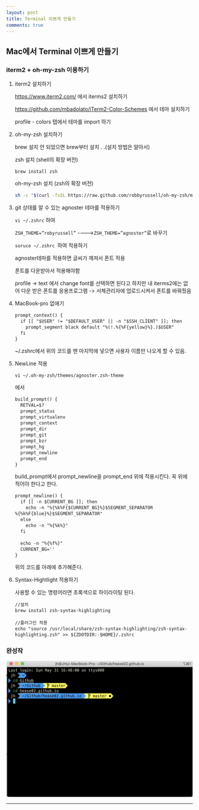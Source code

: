 ```yaml
---
layout: post
title: Terminal 이쁘게 만들기
comments: true
---
```




## Mac에서 Terminal 이쁘게 만들기



### iterm2 + oh-my-zsh  이용하기



1. iterm2 설치하기 

   https://www.iterm2.com/ 에서 iterms2 설치하기 

   https://github.com/mbadolato/iTerm2-Color-Schemes 에서 테마 설치하기

   profile - colors 탭에서 테마를 import 하기

   

2. oh-my-zsh 설치하기

   brew 설치 안 되었으면 brew부터 설치 . .(설치 방법은 알아서)

   zsh 설치 (shell의 확장 버전)

   ```shell
   brew install zsh
   ```

   oh-my-zsh 설치 (zsh의 확장 버전)

   ~~~bash
   sh -c "$(curl -fsSL https://raw.github.com/robbyrussell/oh-my-zsh/master/tools/install.sh)"
   ~~~

3. git 상태를 알 수 있는 agnoster 테마를 적용하기

   `vi ~/.zshrc` 하여

   `ZSH_THEME=”robyrussell”`  ---->` ZSH_THEME=”agnoster” `로 바꾸기

   `soruce ~/.zshrc `하여 적용하기 

   agnoster테마를 적용하면 글씨가 깨져서 폰트 적용 

   폰트를 다운받아서 적용해야함 

   profile -> text 에서 change font를 선택하면 된다고 하지만 내 iterms2에는 없어 다운 받은 폰트를 응용프로그램 -> 서체관리자에 업로드시켜서 폰트를 바꿔줬음 

5. MacBook-pro 없애기

   ~~~shell
   prompt_context() {
     if [[ "$USER" != "$DEFAULT_USER" || -n "$SSH_CLIENT" ]]; then
       prompt_segment black default "%(!.%{%F{yellow}%}.)$USER"
     fi
   }
   ~~~

   ~/.zshrc에서 위의 코드를 맨 마지막에 넣으면 사용자 이름만 나오게 할 수 있음. 

6. NewLine 적용

   ~~~shell
   vi ~/.oh-my-zsh/themes/agnoster.zsh-theme
   ~~~

   에서 

   ~~~shell
   build_prompt() {
     RETVAL=$?
     prompt_status
     prompt_virtualenv
     prompt_context
     prompt_dir
     prompt_git
     prompt_bzr
     prompt_hg
     prompt_newline 
     prompt_end
   }
   ~~~

   build_prompt에서 prompt_newline을 prompt_end 위에 적용시킨다. 꼭 위에 적어야 한다고 한다. 

   ~~~shell
   prompt_newline() {
     if [[ -n $CURRENT_BG ]]; then
       echo -n "%{%k%F{$CURRENT_BG}%}$SEGMENT_SEPARATOR
   %{%k%F{blue}%}$SEGMENT_SEPARATOR"
     else
       echo -n "%{%k%}"
     fi
   
     echo -n "%{%f%}"
     CURRENT_BG=''
   }
   ~~~

   위의 코드를 아래에 추가해준다. 

7. Syntax-Hightlight 적용하기 

   사용할 수 있는 명령어라면 초록색으로 하이라이팅 된다. 

   ~~~shell
   //설치 
   brew install zsh-syntax-highlighting
   
   //플러그인 적용
   echo "source /usr/local/share/zsh-syntax-highlighting/zsh-syntax-highlighting.zsh" >> ${ZDOTDIR:-$HOME}/.zshrc
   ~~~



### 완성작

![terminal](../assets/img/terminal.png)

---

